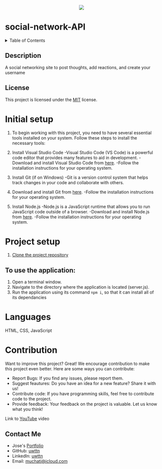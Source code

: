 <div align="Center">
    <a href="https://opensource.org/licenses/MIT"><img src="https://img.shields.io/badge/License-MIT-blue.svg"></a>
</div>

# social-network-API

<details>
<summary>Table of Contents</summary>

* [Initial Setup](#initial-setup)
* [Project Setup](#project-setup)
* [Languages](#languages)
* [Contribution](#contribution)

</details>

   ## Description
  A social networking site to post thoughts, add reactions, and create your username

  ## License
  This project is licensed under the [MIT](https://opensource.org/licenses/MIT) license.


# Initial setup

1. To begin working with this project, you need to have several essential tools installed on your system. Follow these steps to install the necessary tools:

2. Install Visual Studio Code
-Visual Studio Code (VS Code) is a powerful code editor that provides many features to aid in development.
-Download and install Visual Studio Code from [here](https://code.visualstudio.com/Download).
-Follow the installation instructions for your operating system.

3. Install Git (if on Windows)
-Git is a version control system that helps track changes in your code and collaborate with others.

4. Download and install Git from [here](https://git-scm.com/downloads).
-Follow the installation instructions for your operating system.

5. Install Node.js
-Node.js is a JavaScript runtime that allows you to run JavaScript code outside of a browser.
-Download and install Node.js from [here](https://nodejs.org/en).
-Follow the installation instructions for your operating system.

# Project setup

1. [Clone the project repository](https://docs.github.com/en/repositories/creating-and-managing-repositories/cloning-a-repository)

## To use the application:
1. Open a terminal window.
2. Navigate to the directory where the application is located (server.js).
3. Run the application using its command ```npm i```, so that it can install all of its dependancies

# Languages
HTML, CSS, JavaScript

# Contribution
Want to improve this project? Great! We encourage contribution to make this project even better. Here are some ways you can contribute:
- Report Bugs: If you find any issues, please report them.
- Suggest feautures: Do you have an idea for a new feature? Share it with us!
- Contribute code: If you have programming skills, feel free to contribute code to the project.
- Provide feedback: Your feedback on the project is valuable. Let us know what you think!

Link to [YouTube](https://www.youtube.com/watch?v=j8khovpKqyU) video

## Contact Me

- Jose's [Portfolio](https://uwttn.github.io/portfolio/)
- GitHub: [uwttn](https://github.com/uwttn)
- LinkedIn: [uwttn](https://www.linkedin.com/in/uwttn)
- Email: muchati@icloud.com
